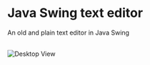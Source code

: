 # Java Swing text editor

An old and plain text editor in Java Swing

<br>
<img src="https://i.imgur.com/xiEsmGi.png" alt="Desktop View">
